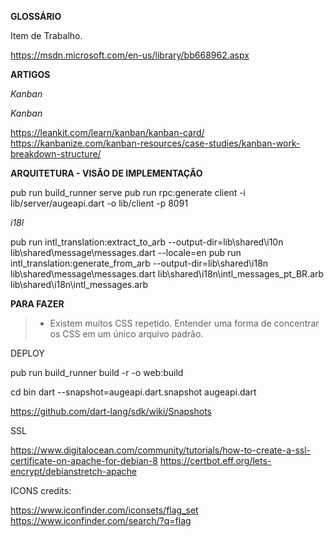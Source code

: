 **GLOSSÁRIO**

Item de Trabalho.

https://msdn.microsoft.com/en-us/library/bb668962.aspx


**ARTIGOS**

_Kanban_


_Kanban_

https://leankit.com/learn/kanban/kanban-card/
https://kanbanize.com/kanban-resources/case-studies/kanban-work-breakdown-structure/

**ARQUITETURA - VISÃO DE IMPLEMENTAÇÃO**

pub run build_runner serve
pub run rpc:generate client -i lib/server/augeapi.dart -o lib/client -p 8091

_i18l_

pub run intl_translation:extract_to_arb --output-dir=lib\shared\i10n lib\shared\message\messages.dart --locale=en
pub run intl_translation:generate_from_arb --output-dir=lib\shared\i18n lib\shared\message\messages.dart lib\shared\i18n\intl_messages_pt_BR.arb lib\shared\i18n\intl_messages.arb


**PARA FAZER**

>- Existem muitos CSS repetido. Entender uma forma de concentrar os CSS em um único arquivo padrão.


DEPLOY

pub run build_runner build -r -o web:build

cd bin
dart --snapshot=augeapi.dart.snapshot augeapi.dart

https://github.com/dart-lang/sdk/wiki/Snapshots


SSL

https://www.digitalocean.com/community/tutorials/how-to-create-a-ssl-certificate-on-apache-for-debian-8
https://certbot.eff.org/lets-encrypt/debianstretch-apache


ICONS credits:

https://www.iconfinder.com/iconsets/flag_set
https://www.iconfinder.com/search/?q=flag
